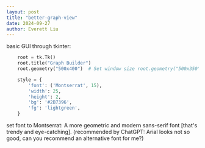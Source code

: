 ```yaml
---
layout: post
title: "better-graph-view"
date: 2024-09-27
author: Everett Liu
---
```


basic GUI through tkinter:

```python
    root = tk.Tk()
    root.title("Graph Builder")
    root.geometry("500x400")  # Set window size root.geometry("500x350")

    style = {
        'font': ('Montserrat', 15),
        'width': 25,
        'height': 2,
        'bg': '#2B7396',
        'fg': 'lightgreen',
    }
```

set font to Montserrat: A more geometric and modern sans-serif font [that's trendy and eye-catching]. (recommended by ChatGPT: Arial looks not so good, can you recommend an alternative font for me?)
